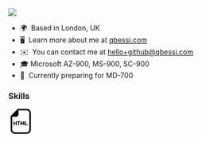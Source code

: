 <img src="https://media.licdn.com/dms/image/v2/D4E16AQHJ1xhweZgd9A/profile-displaybackgroundimage-shrink_350_1400/profile-displaybackgroundimage-shrink_350_1400/0/1721566992008?e=1729123200&v=beta&t=WK7R1Uyz2yjdCfBe3eL4FWcjEmP1Wdxlq_cfkhQmDqc" />

- 🌍  Based in London, UK
- 🖥️  Learn more about me at [qbessi.com](http://qbessi.com)
- ✉️  You can contact me at [hello+github@qbessi.com](mailto:hello+github@qbessi.com)
- 🎓  Microsoft AZ-900, MS-900, SC-900
- 🧠  Currently preparing for MD-700

### Skills
<svg height="50px" width="50px" version="1.1" id="_x32_" xmlns="http://www.w3.org/2000/svg" xmlns:xlink="http://www.w3.org/1999/xlink" viewBox="0 0 512 512" xml:space="preserve">
<g>
	<path class="st0" d="M378.413,0H208.297h-13.182L185.8,9.314L57.02,138.102l-9.314,9.314v13.176v265.514   c0,47.36,38.528,85.895,85.896,85.895h244.811c47.353,0,85.881-38.535,85.881-85.895V85.896C464.294,38.528,425.766,0,378.413,0z    M432.497,426.105c0,29.877-24.214,54.091-54.084,54.091H133.602c-29.884,0-54.098-24.214-54.098-54.091V160.591h83.716   c24.885,0,45.077-20.178,45.077-45.07V31.804h170.116c29.87,0,54.084,24.214,54.084,54.092V426.105z"/>
	<path class="st0" d="M163.164,253.19c-5.097,0-8.867,3.652-8.867,9.482v23.453c0,0.489-0.251,0.734-0.726,0.734h-26.993   c-0.475,0-0.726-0.245-0.726-0.734v-23.453c0-5.831-3.771-9.482-8.868-9.482c-5.222,0-8.993,3.652-8.993,9.482v65.144   c0,5.83,3.645,9.475,8.868,9.475c5.111,0,8.993-3.645,8.993-9.475v-24.305c0-0.489,0.251-0.734,0.726-0.734h26.993   c0.475,0,0.726,0.244,0.726,0.734v24.305c0,5.83,3.77,9.475,8.867,9.475c5.223,0,8.993-3.645,8.993-9.475v-65.144   C172.157,256.841,168.387,253.19,163.164,253.19z"/>
	<path class="st0" d="M235.249,253.923h-47.284c-5.46,0-8.993,3.282-8.993,8.023c0,4.615,3.533,7.897,8.993,7.897h13.978   c0.488,0,0.726,0.244,0.726,0.726v57.247c0,5.711,3.771,9.475,8.882,9.475c5.223,0,8.993-3.764,8.993-9.475v-57.247   c0-0.482,0.237-0.726,0.726-0.726h13.978c5.46,0,8.993-3.282,8.993-7.897C244.242,257.204,240.709,253.923,235.249,253.923z"/>
	<path class="st0" d="M318.253,253.19c-5.348,0-8.267,2.919-10.934,9.238l-17.26,39.862h-0.489l-17.623-39.862   c-2.794-6.319-5.712-9.238-11.06-9.238c-5.948,0-9.845,4.134-9.845,10.697v64.781c0,5.467,3.408,8.623,8.268,8.623   c4.622,0,8.029-3.156,8.029-8.623v-39.868h0.6l12.89,29.653c2.541,5.837,4.608,7.541,8.742,7.541c4.133,0,6.2-1.704,8.756-7.541   l12.764-29.653h0.601v39.868c0,5.467,3.281,8.623,8.141,8.623c4.874,0,8.156-3.156,8.156-8.623v-64.781   C327.987,257.323,324.216,253.19,318.253,253.19z"/>
	<path class="st0" d="M389.36,320.645h-29.408c-0.489,0-0.726-0.244-0.726-0.734v-57.24c0-5.712-3.77-9.482-8.867-9.482   c-5.237,0-8.993,3.77-8.993,9.482v64.899c0,5.349,3.518,8.993,8.993,8.993h39.002c5.475,0,8.994-3.282,8.994-8.022   C398.354,323.926,394.835,320.645,389.36,320.645z"/>
</g>
</svg>
